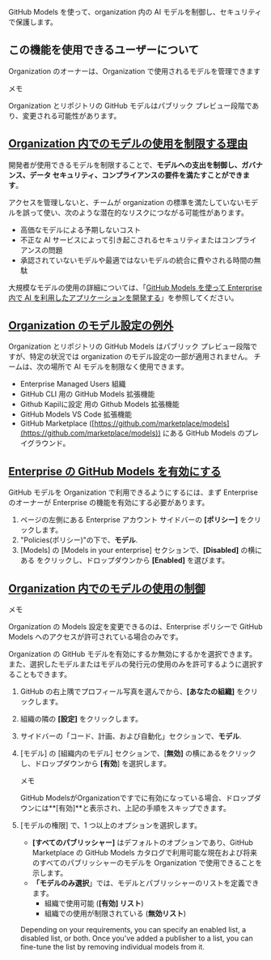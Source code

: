 GitHub Models を使って、organization 内の AI モデルを制御し、セキュリティで保護します。

## この機能を使用できるユーザーについて

Organization のオーナーは、Organization で使用されるモデルを管理できます

メモ

Organization とリポジトリの GitHub モデルはパブリック プレビュー段階であり、変更される可能性があります。

## [Organization 内でのモデルの使用を制限する理由](https://docs.github.com/ja/github-models/use-github-models/prototyping-with-ai-models#why-restrict-model-usage-in-your-organization)

開発者が使用できるモデルを制限することで、**モデルへの支出を制御し、ガバナンス、データ セキュリティ、コンプライアンスの要件を満たすことができます**。

アクセスを管理しないと、チームが organization の標準を満たしていないモデルを誤って使い、次のような潜在的なリスクにつながる可能性があります。

-   高価なモデルによる予期しないコスト
-   不正な AI サービスによって引き起こされるセキュリティまたはコンプライアンスの問題
-   承認されていないモデルや最適ではないモデルの統合に費やされる時間の無駄

大規模なモデルの使用の詳細については、「[GitHub Models を使って Enterprise 内で AI を利用したアプリケーションを開発する](https://docs.github.com/ja/github-models/github-models-at-scale/use-models-at-scale)」を参照してください。

## [Organization のモデル設定の例外](https://docs.github.com/ja/github-models/use-github-models/prototyping-with-ai-models#exceptions-to-your-organizations-model-settings)

Organization とリポジトリの GitHub Models はパブリック プレビュー段階ですが、特定の状況では organization のモデル設定の一部が適用されません。 チームは、次の場所で AI モデルを制限なく使用できます。

-   Enterprise Managed Users 組織
-   GitHub CLI 用の GitHub Models 拡張機能
-   Github Kapilに設定 用の Github Models 拡張機能
-   GitHub Models VS Code 拡張機能
-   GitHub Marketplace ([https://github.com/marketplace/models](https://github.com/marketplace/models)) にある GitHub Models のプレイグラウンド。

## [Enterprise の GitHub Models を有効にする](https://docs.github.com/ja/github-models/use-github-models/prototyping-with-ai-models#enterprise-%E3%81%AE-github-models-%E3%82%92%E6%9C%89%E5%8A%B9%E3%81%AB%E3%81%99%E3%82%8B)

GitHub モデルを Organization で利用できるようにするには、まず Enterprise のオーナーが Enterprise の機能を有効にする必要があります。

1.  ページの左側にある Enterprise アカウント サイドバーの **\[ポリシー\]** をクリックします。
2.  "Policies(ポリシー)"の下で、**モデル**.
3.  \[Models\] の \[Models in your enterprise\] セクションで、**\[Disabled\]** の横にある をクリックし、ドロップダウンから **\[Enabled\]** を選びます。

## [Organization 内でのモデルの使用の制御](https://docs.github.com/ja/github-models/use-github-models/prototyping-with-ai-models#controlling-model-usage-in-your-organization)

メモ

Organization の Models 設定を変更できるのは、Enterprise ポリシーで GitHub Models へのアクセスが許可されている場合のみです。

Organization の GitHub モデルを有効にするか無効にするかを選択できます。また、選択したモデルまたはモデルの発行元の使用のみを許可するように選択することもできます。

1.  GitHub の右上隅でプロフィール写真を選んでから、**\[あなたの組織\]** をクリックします。
    
2.  組織の隣の **\[設定\]** をクリックします。
    
3.  サイドバーの「コード、計画、および自動化」セクションで、**モデル**.
    
4.  \[モデル\] の \[組織内のモデル\] セクションで、\[**無効\]** の横にあるをクリックし、ドロップダウンから **\[有効**\] を選択します。
    
    メモ
    
    GitHub ModelsがOrganizationですでに有効になっている場合、ドロップダウンには**\[有効\]**と表示され、上記の手順をスキップできます。
    
5.  \[モデルの権限\] で、1 つ以上のオプションを選択します。
    
    -   **\[すべてのパブリッシャー\]** はデフォルトのオプションであり、GitHub Marketplace の GitHub Models カタログで利用可能な現在および将来のすべてのパブリッシャーのモデルを Organization で使用できることを示します。
    -   **「モデルのみ選択**」では、モデルとパブリッシャーのリストを定義できます。
        -   組織で使用可能 (**\[有効\] リスト**)
        -   組織での使用が制限されている (**無効リスト**)
    
    Depending on your requirements, you can specify an enabled list, a disabled list, or both. Once you've added a publisher to a list, you can fine-tune the list by removing individual models from it.
